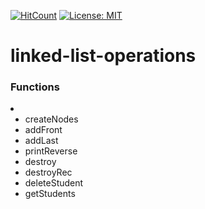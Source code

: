 [![HitCount](http://hits.dwyl.io/soullreaver/soullreaver/linked-list-operations.svg)](http://hits.dwyl.io/soullreaver/soullreaver/linked-list-operations)
[![License: MIT](https://img.shields.io/badge/License-MIT-blue.svg)](https://opensource.org/licenses/MIT)
# linked-list-operations
 
<h3>Functions</h3>
<li>
    <ul>
      <li>createNodes</li>
      <li>addFront</li>
      <li>addLast</li>
      <li>printReverse</li>
      <li>destroy</li>
      <li>destroyRec</li>
      <li>deleteStudent</li>
      <li>getStudents</li>
    </ul>
  </li>
